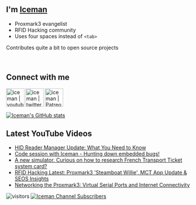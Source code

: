 ## I'm [Iceman][website]

- Proxmark3 evangelist
- RFID Hacking community
- Uses four spaces instead of `<tab>`

Contributes quite a bit to open source projects

<br />

## Connect with me

[<img align="left" alt="iceman | youtube" height="50px" src="https://upload.wikimedia.org/wikipedia/commons/0/09/YouTube_full-color_icon_%282017%29.svg" />][youtube]
[<img align="left" alt="iceman | twitter" height="50px" src="https://upload.wikimedia.org/wikipedia/commons/thumb/6/6b/Twitter_Logo_Blue.png/640px-Twitter_Logo_Blue.png" />][twitter]
[<img align="left" alt="iceman | Patreon" height="50px" src="https://upload.wikimedia.org/wikipedia/commons/5/5a/Patreon_logomark.svg" />][patreon]

<br /><br /><br />

[![Iceman's GitHub stats](https://github-readme-stats.vercel.app/api?username=iceman1001&show_icons=true&theme=calm)](https://github.com/anuraghazra/github-readme-stats)


## Latest YouTube Videos
<!-- YOUTUBE:START -->
- [HID Reader Manager Update: What You Need to Know](https://www.youtube.com/watch?v=xkpJ9Dz6QnI)
- [Code session with Iceman - Hunting down embedded bugs!](https://www.youtube.com/watch?v=9CN0qOCIwNg)
- [A new simulator.    Curious on how to research French Transport Ticket system card?](https://www.youtube.com/watch?v=pQcF9c4MlH0)
- [RFID Hacking Latest:   Proxmark3 &#39;Steamboat Willie&#39;, MCT App Update &amp; SEOS Insights](https://www.youtube.com/watch?v=ZguDg2ZRjTc)
- [Networking the Proxmark3: Virtual Serial Ports and Internet Connectivity](https://www.youtube.com/watch?v=I9-FQTAMULQ)
<!-- YOUTUBE:END -->

[website]: http://www.icedev.se
[twitter]: https://twitter.com/herrmann1001
[youtube]: https://www.youtube.com/c/ChrisHerrmann1001
[patreon]: https://www.patreon.com/iceman1001


![visitors](https://visitor-badge.laobi.icu/badge?page_id=iceman1001.iceman1001)
[![Iceman Channel Subscribers](https://img.shields.io/youtube/channel/subscribers/UCwukH1pDTWsv2DuT18dE1RA)](https://www.youtube.com/@iceman1001/)
